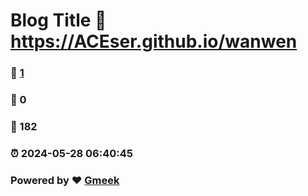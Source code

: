# Blog Title :link: https://ACEser.github.io/wanwen 
### :page_facing_up: [1](https://ACEser.github.io/wanwen/tag.html) 
### :speech_balloon: 0 
### :hibiscus: 182 
### :alarm_clock: 2024-05-28 06:40:45 
### Powered by :heart: [Gmeek](https://github.com/Meekdai/Gmeek)
